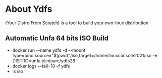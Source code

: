 # About Ydfs

(Your Distro From Scratch) is a tool to build your own linux distribution 

## Automatic Unfa 64 bits ISO Build

* docker run --name ydfs -d --mount type=bind,source="$(pwd)"/iso,target=/home/linuxconsole2021/iso -e DISTRO=unfa yledoare/ydfs28 
* docker logs --tail=10 -f ydfs
* ls iso
